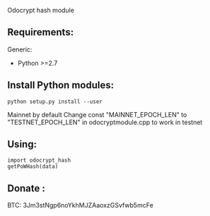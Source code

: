 Odocrypt hash module

Requirements:
-------------------------
Generic:

* Python >=2.7


Install Python modules:
-------------------------

    python setup.py install --user

Mainnet by default
Change const "MAINNET_EPOCH_LEN" to "TESTNET_EPOCH_LEN" in odocryptmodule.cpp to work in testnet 

Using:
-------------------------
    import odocrypt_hash 
    getPoWHash(data)


Donate :
-------------------------
BTC: 3Jm3stNgp6noYkhMJZAaoxzGSvfwb5mcFe
